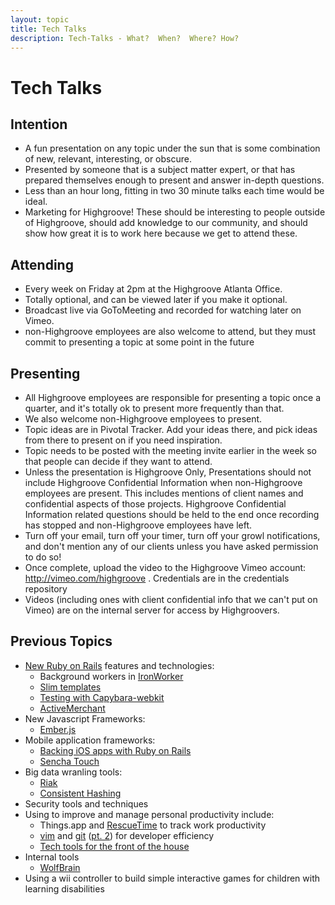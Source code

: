 ```yaml
---
layout: topic
title: Tech Talks
description: Tech-Talks - What?  When?  Where? How?
---
```


# Tech Talks

## Intention

* A fun presentation on any topic under the sun that is some combination of new,
  relevant, interesting, or obscure.
* Presented by someone that is a subject matter expert, or that has prepared
  themselves enough to present and answer in-depth questions.
* Less than an hour long,  fitting in two 30 minute talks each time would be
  ideal.
* Marketing for Highgroove!  These should be interesting to people outside of
  Highgroove, should add knowledge to our community, and should show how great
  it is to work here because we get to attend these. 

## Attending

* Every week on Friday at 2pm at the Highgroove Atlanta Office.
* Totally optional, and can be viewed later if you make it optional.
* Broadcast live via GoToMeeting and recorded for watching later on Vimeo.
* non-Highgroove employees are also welcome to attend, but they must commit to
  presenting a topic at some point in the future

## Presenting

* All Highgroove employees are responsible for presenting a topic once a
  quarter, and it's totally ok to present more frequently than that. 
* We also welcome non-Highgroove employees to present.
* Topic ideas are in Pivotal Tracker. Add your ideas there, and pick ideas from
  there to present on if you need inspiration.
* Topic needs to be posted with the meeting invite earlier in the week so that
  people can decide if they want to attend.
* Unless the presentation is Highgroove Only, Presentations should not include
  Highgroove Confidential Information when non-Highgroove employees are present.
  This includes mentions of client names and confidential aspects of those
  projects.  Highgroove Confidential Information related questions should be
  held to the end once recording has stopped and non-Highgroove employees have
  left.
* Turn off your email, turn off your timer, turn off your growl notifications,
  and don't mention any of our clients unless you have asked permission to do so!
* Once complete, upload the video to the Highgroove Vimeo account:
  http://vimeo.com/highgroove . Credentials are in the credentials repository
* Videos (including ones with client confidential info that we can't put on
  Vimeo) are on the internal server for access by Highgroovers.

## Previous Topics

* [New Ruby on Rails](https://vimeo.com/33167318) features and technologies:
  * Background workers in [IronWorker](https://vimeo.com/37828341)
  * [Slim templates](https://vimeo.com/33802242)
  * [Testing with Capybara-webkit](https://vimeo.com/33800268)
  * [ActiveMerchant](https://vimeo.com/33426461)
* New Javascript Frameworks:
  * [Ember.js](https://vimeo.com/34140713)
* Mobile application frameworks:
  * [Backing iOS apps with Ruby on Rails](https://vimeo.com/36161295)
  * [Sencha Touch](https://vimeo.com/33167565)
* Big data wranling tools:
  * [Riak](https://vimeo.com/35399109)
  * [Consistent Hashing](https://vimeo.com/36985167)
* Security tools and techniques
* Using to improve and manage personal productivity include:
  * Things.app and [RescueTime](https://vimeo.com/34675969) to track work productivity
  * [vim](https://vimeo.com/33166409) and [git](https://vimeo.com/33165748) ([pt. 2](https://vimeo.com/33166064)) for developer efficiency
  * [Tech tools for the front of the house](https://vimeo.com/37395400)
* Internal tools
  * [WolfBrain](https://vimeo.com/37822445)
* Using a wii controller to build simple interactive games for children with
  learning disabilities
